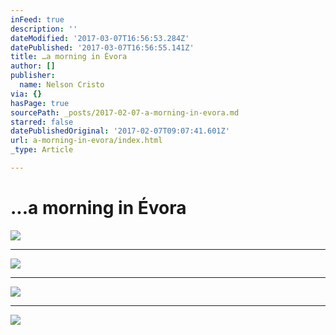 ```yaml
---
inFeed: true
description: ''
dateModified: '2017-03-07T16:56:53.284Z'
datePublished: '2017-03-07T16:56:55.141Z'
title: …a morning in Évora
author: []
publisher:
  name: Nelson Cristo
via: {}
hasPage: true
sourcePath: _posts/2017-02-07-a-morning-in-evora.md
starred: false
datePublishedOriginal: '2017-02-07T09:07:41.601Z'
url: a-morning-in-evora/index.html
_type: Article

---
```

# ...a morning in Évora
![](https://the-grid-user-content.s3-us-west-2.amazonaws.com/8b783ef8-5166-442c-b054-8d0e67f4e21e.jpg)

---

![](https://the-grid-user-content.s3-us-west-2.amazonaws.com/bdb3e9b3-df42-4e9e-b7b4-3175ab16917b.jpg)

---

![](https://the-grid-user-content.s3-us-west-2.amazonaws.com/0620117b-056f-445f-a274-edadde0a02ea.jpg)

---

![](https://the-grid-user-content.s3-us-west-2.amazonaws.com/80e8d164-05e9-472f-b057-3a29235bad90.jpg)